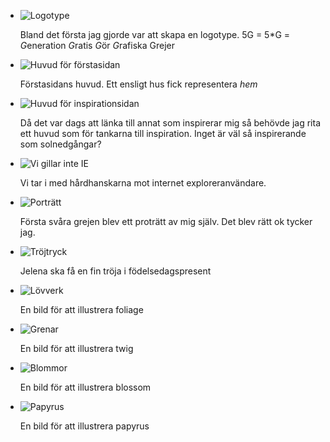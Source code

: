  * ![Logotype](a/../images/logo.svg)
   
   Bland det första jag gjorde var att skapa en logotype. 5G = 5\*G = 
   *G*eneration *G*ratis *G*ör *G*rafiska Grejer

 * ![Huvud för förstasidan](a/../images/home.svg)
 
   Förstasidans huvud. Ett ensligt hus fick representera *hem*
   
 * ![Huvud för inspirationsidan](a/../images/inspiration.svg)
 
   Då det var dags att länka till annat som inspirerar mig så behövde jag rita ett huvud som för tankarna till inspiration. Inget är väl så inspirerande som solnedgångar?
   
 * ![Vi gillar inte IE](a/../images/wrongbrowser.svg)
   
   Vi tar i med hårdhanskarna mot internet exploreranvändare.
   
 * ![Porträtt](a/../images/portrait.svg)
   
   Första svåra grejen blev ett proträtt av mig själv. Det blev rätt ok tycker jag.

 * ![Tröjtryck](a/../images/sweater.svg)
   
   Jelena ska få en fin tröja i födelsedagspresent
   
 * ![Lövverk](a/../images/foliage.svg)
   
   En bild för att illustrera foliage

 * ![Grenar](a/../images/twig.svg)
 
   En bild för att illustrera twig
   
 * ![Blommor](a/../images/blossom.svg)
 
   En bild för att illustrera blossom

 * ![Papyrus](a/../images/papyrus.svg)
 
   En bild för att illustrera papyrus

